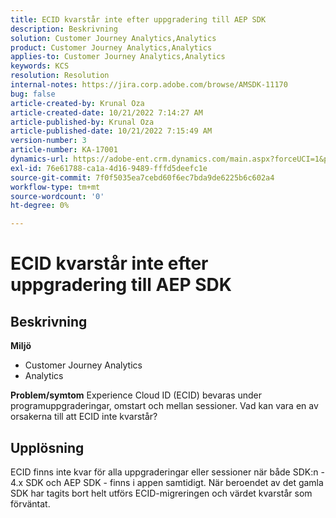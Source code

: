```yaml
---
title: ECID kvarstår inte efter uppgradering till AEP SDK
description: Beskrivning
solution: Customer Journey Analytics,Analytics
product: Customer Journey Analytics,Analytics
applies-to: Customer Journey Analytics,Analytics
keywords: KCS
resolution: Resolution
internal-notes: https://jira.corp.adobe.com/browse/AMSDK-11170
bug: false
article-created-by: Krunal Oza
article-created-date: 10/21/2022 7:14:27 AM
article-published-by: Krunal Oza
article-published-date: 10/21/2022 7:15:49 AM
version-number: 3
article-number: KA-17001
dynamics-url: https://adobe-ent.crm.dynamics.com/main.aspx?forceUCI=1&pagetype=entityrecord&etn=knowledgearticle&id=f94d81f9-0f51-ed11-bba2-002248086a27
exl-id: 76e61788-ca1a-4d16-9489-fffd5deefc1e
source-git-commit: 7f0f5035ea7cebd60f6ec7bda9de6225b6c602a4
workflow-type: tm+mt
source-wordcount: '0'
ht-degree: 0%

---
```


# ECID kvarstår inte efter uppgradering till AEP SDK

## Beskrivning

<b>Miljö</b>
- Customer Journey Analytics
- Analytics 



<b>Problem/symtom</b>
Experience Cloud ID (ECID) bevaras under programuppgraderingar, omstart och mellan sessioner. Vad kan vara en av orsakerna till att ECID inte kvarstår?


## Upplösning


ECID finns inte kvar för alla uppgraderingar eller sessioner när både SDK:n - 4.x SDK och AEP SDK - finns i appen samtidigt. När beroendet av det gamla SDK har tagits bort helt utförs ECID-migreringen och värdet kvarstår som förväntat.
